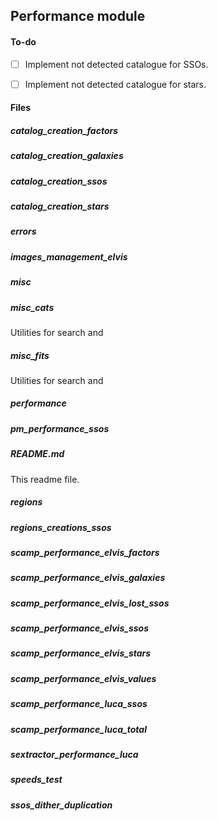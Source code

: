 ## Performance module

#### To-do
- [ ] Implement not detected catalogue for SSOs. 
- [ ] Implement not detected catalogue for stars.


#### Files

##### catalog_creation_factors

##### catalog_creation_galaxies

##### catalog_creation_ssos

##### catalog_creation_stars

##### errors

##### images_management_elvis

##### misc

##### misc_cats
Utilities for search and

##### misc_fits
Utilities for search and

##### performance

##### pm_performance_ssos

##### README.md
This readme file.

##### regions

##### regions_creations_ssos

##### scamp_performance_elvis_factors

##### scamp_performance_elvis_galaxies

##### scamp_performance_elvis_lost_ssos

##### scamp_performance_elvis_ssos

##### scamp_performance_elvis_stars

##### scamp_performance_elvis_values

##### scamp_performance_luca_ssos

##### scamp_performance_luca_total

##### sextractor_performance_luca

##### speeds_test

##### ssos_dither_duplication
